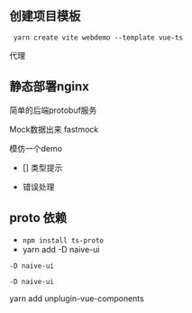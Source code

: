 ## 创建项目模板

```
 yarn create vite webdemo --template vue-ts
```

代理

## 静态部署nginx

简单的后端protobuf服务

Mock数据出来 fastmock

模仿一个demo

- [] 类型提示

* 错误处理

## proto 依赖

* `npm install ts-proto`
* yarn add -D naive-ui

```
-D naive-ui
```


```
-D naive-ui
```

yarn add unplugin-vue-components
